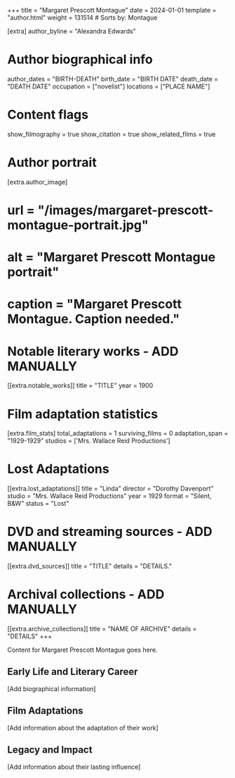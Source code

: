 +++
title = "Margaret Prescott Montague"
date = 2024-01-01
template = "author.html"
weight = 131514  # Sorts by: Montague


[extra]
author_byline = "Alexandra Edwards"

# Author biographical info
author_dates = "BIRTH-DEATH"
birth_date = "BIRTH DATE"
death_date = "DEATH DATE"
occupation = ["novelist"]
locations = ["PLACE NAME"]

# Content flags
show_filmography = true
show_citation = true
show_related_films = true

# Author portrait
[extra.author_image]
# url = "/images/margaret-prescott-montague-portrait.jpg"
# alt = "Margaret Prescott Montague portrait"
# caption = "Margaret Prescott Montague. Caption needed."

# Notable literary works - ADD MANUALLY
[[extra.notable_works]]
title = "TITLE"
year = 1900

# Film adaptation statistics
[extra.film_stats]
total_adaptations = 1
surviving_films = 0
adaptation_span = "1929-1929"
studios = ['Mrs. Wallace Reid Productions']
# Lost Adaptations
[[extra.lost_adaptations]]
title = "Linda"
director = "Dorothy Davenport"
studio = "Mrs. Wallace Reid Productions"
year = 1929
format = "Silent, B&W"
status = "Lost"


# DVD and streaming sources - ADD MANUALLY
[[extra.dvd_sources]]
title = "TITLE"
details = "DETAILS."

# Archival collections - ADD MANUALLY
[[extra.archive_collections]]
title = "NAME OF ARCHIVE"
details = "DETAILS"
+++

Content for Margaret Prescott Montague goes here. 

## Early Life and Literary Career

[Add biographical information]

## Film Adaptations

[Add information about the adaptation of their work]

## Legacy and Impact

[Add information about their lasting influence]
